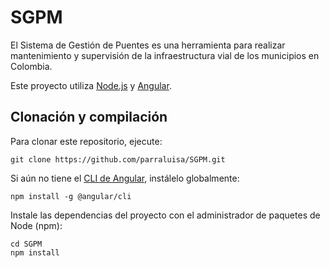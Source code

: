 # SGPM

El Sistema de Gestión de Puentes es una herramienta para realizar mantenimiento y supervisión de la infraestructura vial de los municipios en Colombia.

Este proyecto utiliza [Node.js](https://nodejs.org/en/download) y [Angular](https://angular.io/guide/setup-local).

## Clonación y compilación

Para clonar este repositorio, ejecute:
```console
git clone https://github.com/parraluisa/SGPM.git
```

Si aún no tiene el [CLI de Angular](https://github.com/angular/angular-cli), instálelo globalmente:
```console
npm install -g @angular/cli
```

Instale las dependencias del proyecto con el administrador de paquetes de Node (npm):
```console
cd SGPM
npm install
```
